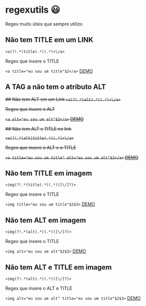 # regexutils :smiley:
Regex muito úteis que sempre utilizo

## Não tem TITLE em um LINK
`<a(?!.*(title).*)(.*)<\/a>`

Regex que insere o TITLE

`<a title="eu sou um title"$2</a>`
[DEMO](https://regex101.com/r/Hf1JsO/1)

## A TAG a não tem o atributo ALT
~~## Não tem ALT em um Link
`<a(?!.*(alt).*)(.*)<\/a>`~~

~~Regex que insere o ALT~~

~~`<a alt="eu sou um alt"$2</a>`
[DEMO](https://regex101.com/r/xf3bPX/1)~~

~~## Não tem ALT e TITLE no link~~

~~`<a(?!.*(alt|title).*)(.*)<\/a>`~~

~~Regex que insere o ALT e o TITLE~~

~~`<a title="eu sou um title" alt="eu sou um alt"$2</a>`
[DEMO](https://regex101.com/r/TpSz7i/1)~~

## Não tem TITLE em imagem
`<img(?!.*(title).*)(.*)([\/]?)>`

Regex que insere o TITLE

`<img title="eu sou um title"$2$3>`
[DEMO](https://regex101.com/r/JSbPYW/2)

## Não tem ALT em imagem
`<img(?!.*(alt).*)(.*)([\/]?)>`

Regex que insere o TITLE

`<img alt="eu sou um alt"$2$3>`
[DEMO](https://regex101.com/r/aPIFEF/1)

## Não tem ALT e TITLE em imagem
`<img(?!.*(alt).*)(.*)([\/]?)>`

Regex que insere o ALT e TITLE

`<img alt="eu sou um alt" title="eu sou um title"$2$3>`
[DEMO](https://regex101.com/r/sutprq/1)
